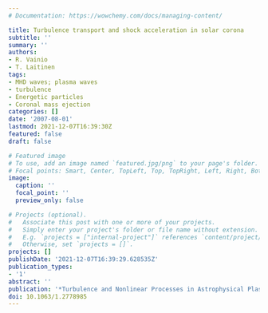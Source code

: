 ```yaml
---
# Documentation: https://wowchemy.com/docs/managing-content/

title: Turbulence transport and shock acceleration in solar corona
subtitle: ''
summary: ''
authors:
- R. Vainio
- T. Laitinen
tags:
- MHD waves; plasma waves
- turbulence
- Energetic particles
- Coronal mass ejection
categories: []
date: '2007-08-01'
lastmod: 2021-12-07T16:39:30Z
featured: false
draft: false

# Featured image
# To use, add an image named `featured.jpg/png` to your page's folder.
# Focal points: Smart, Center, TopLeft, Top, TopRight, Left, Right, BottomLeft, Bottom, BottomRight.
image:
  caption: ''
  focal_point: ''
  preview_only: false

# Projects (optional).
#   Associate this post with one or more of your projects.
#   Simply enter your project's folder or file name without extension.
#   E.g. `projects = ["internal-project"]` references `content/project/deep-learning/index.md`.
#   Otherwise, set `projects = []`.
projects: []
publishDate: '2021-12-07T16:39:29.628535Z'
publication_types:
- '1'
abstract: ''
publication: '*Turbulence and Nonlinear Processes in Astrophysical Plasmas*'
doi: 10.1063/1.2778985
---
```

